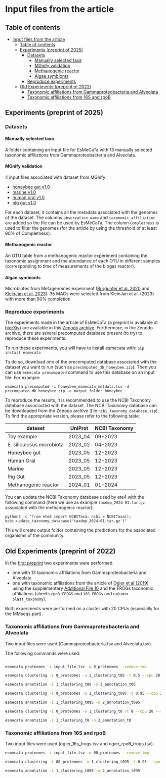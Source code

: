 # Input files from the article

## Table of contents
- [Input files from the article](#input-files-from-the-article)
  - [Table of contents](#table-of-contents)
  - [Experiments (preprint of 2025)](#experiments-preprint-of-2025)
    - [Datasets](#datasets)
      - [Manually selected taxa](#manually-selected-taxa)
      - [MGnify validation](#mgnify-validation)
      - [Methanogenic reactor](#methanogenic-reactor)
      - [Algae symbionts](#algae-symbionts)
    - [Reproduce experiments](#reproduce-experiments)
  - [Old Experiments (preprint of 2022)](#old-experiments-preprint-of-2022)
    - [Taxonomic affiliations from Gammaproteobacteria and Alveolata](#taxonomic-affiliations-from-gammaproteobacteria-and-alveolata)
    - [Taxonomic affiliations from 16S and rpoB](#taxonomic-affiliations-from-16s-and-rpob)

## Experiments (preprint of 2025)

### Datasets

#### Manually selected taxa

A folder containing an input file for EsMeCaTa with 13 manually selected taxonomic affiliations from Gammaproteobacteria and Alveolata.

#### MGnify validation

4 input files associated with dataset from MGnify:
- [honeybee gut v1.0](https://ftp.ebi.ac.uk/pub/databases/metagenomics/mgnify_genomes/honeybee-gut/v1.0/)
- [marine v1.0](https://ftp.ebi.ac.uk/pub/databases/metagenomics/mgnify_genomes/marine/v1.0/)
- [human oral v1.0](https://ftp.ebi.ac.uk/pub/databases/metagenomics/mgnify_genomes/human-oral/v1.0/)
- [pig gut v1.0](https://ftp.ebi.ac.uk/pub/databases/metagenomics/mgnify_genomes/pig-gut/v1.0/)

For each dataset, it contains all the metadata associated with the genomes of the dataset. The columns `observation_name` and `taxonomic_affiliation` are added so the file can be used by EsMeCaTa.
The column `Completness` is used to filter the genomes (for the article by using the threshold of at least 90% of Completness).

#### Methanogenic reactor

An OTU table from a methanogenic reactor experiment containing the taxonomic assignment and the abundance of each OTU in different samples (corresponding to time of measurements of the biogas reactor).

#### Algae symbionts

Microbiotes from Metagenomes experiment ([Burgunter et al. 2020](https://doi.org/10.3389/fmars.2020.00085) and [KleinJan et al. 2023](https://doi.org/10.1111/mec.16766)). 35 MAGs were selected from KleinJan et al. (2023) with more than 90% completion.

### Reproduce experiments

The experiments made in the article of EsMeCaTa (a preprint is available at [biorXiv](https://doi.org/10.1101/2022.03.16.484574)) are available in this [Zenodo archive](https://zenodo.org/records/14502342).
Furthermore, in the Zenodo archive, there are several precomputed database present (to try) to reproduce these experiments.

To run these experiments, you will have to install esmecata with: `pip install esmecata`

To do so, download one of the precomputed database associated with the dataset you want to run (such as `precomputed_db_honeybee.zip`). Then you can use `esmecata precomputed` command to use this database on an input file. For example:

```
esmecata precomputed -i honeybee_esmecata_metdata.tsv -d precomputed_db_honeybee.zip -o output_folder_honeybee
```

To reproduce the results, it is recommended to use the NCBI Taxonomy database associacted with the dataset. The NCBI Taxonomy database can be downloaded from the Zenodo archive (file `ncbi_taxonomy_database.zip`). To find the appropriate version, please refer to the following table:

| dataset                   | UniProt | NCBI Taxonomy |
|---------------------------|---------|---------------|
| Toy example               | 2023_04 | 09-2023       |
| E. siliculosus microbiota | 2023_02 | 04-2023       |
| Honeybee gut              | 2023_05 | 12-2023       |
| Human Oral                | 2023_05 | 12-2023       |
| Marine                    | 2023_05 | 12-2023       |
| Pig Gut                   | 2023_05 | 12-2023       |
| Methanogenic reactor      | 2024_01 | 01-2024       |

You can update the NCBI Taxonomy database used by ete4 with the following command (here we use as example `taxdmp_2024-01.tar.gz` associated with the methanogenic reactor):

```
python3 -c "from ete4 import NCBITaxa; ncbi = NCBITaxa(); ncbi.update_taxonomy_database('taxdmp_2024-01.tar.gz')"
```

This will create output folder containing the predictions for the associated organisms of the community.

## Old Experiments (preprint of 2022)

In the [first preprint](https://www.biorxiv.org/content/10.1101/2022.03.16.484574v1) two experiments were performed:

- one with 13 taxonomic affiliations from Gammaproteobacteria and Alveolata.
- one with taxonomic affiliations from the article of [Ogier et al (2019)](https://bmcmicrobiol.biomedcentral.com/articles/10.1186/s12866-019-1546-z) using the supplementary [Additional File 10](https://static-content.springer.com/esm/art%3A10.1186%2Fs12866-019-1546-z/MediaObjects/12866_2019_1546_MOESM10_ESM.xlsx) and the FROGs taxonomic affiliations (sheets `rpoB_FROGS` and `16S_FROGs` and column `blast_taxonomy`).

Both experiments were performed on a cluster with 20 CPUs (especially for the MMseqs part).

### Taxonomic affiliations from Gammaproteobacteria and Alveolata

Two input files were used (Gammaproteobacteria.tsv and Alveolata.tsv).

The following commands were used:

```bash

esmecata proteomes -i input_file.tsv -o 0_proteomes --remove-tmp

esmecata clustering -i 0_proteomes -o 1_clustering_t05 -t 0.5 --cpu 20 --remove-tmp

esmecata annotation -i 1_clustering_t05 -o 2_annotation_t05

esmecata clustering -i 0_proteomes -o 1_clustering_t095 -t 0.95 --cpu 20 --remove-tmp

esmecata annotation -i 1_clustering_t095 -o 2_annotation_t095

esmecata clustering -i 0_proteomes -o 1_clustering_t0 -t 0 --cpu 20 --remove-tmp

esmecata annotation -i 1_clustering_t0 -o 2_annotation_t0
```

### Taxonomic affiliations from 16S and rpoB

Two input files were used (ogier_16s_frogs.tsv and ogier_rpoB_frogs.tsv).

```bash
esmecata proteomes -i input_file.tsv -o 00_proteomes --remove-tmp

esmecata clustering -i 00_proteomes -o 1_clustering_t095 -t 0.95 --cpu 20 --remove-tmp

esmecata annotation -i 1_clustering_t095 -o 2_annotation_t095
```